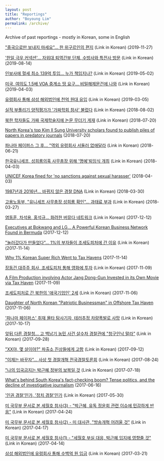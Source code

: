 ```yaml
---
layout: post
title: "Reportings"
author: "Boyoung Lim"
permalink: /archive/
---
```


Archive of past reportings - mostly in Korean, some in English

["중국으로만 보내지 마세요"... 한 위구르인의 편지](https://newstapa.org/article/ENhKa) (Link in Korean) (2019-11-27)

['한일 극우 커넥션'... 자위대 퇴역간부 단체, 수방사와 특전사 방문](https://newstapa.org/article/vYM76) (Link in Korean) (2019-08-14)

[인보사에 혈세 최소 139억 투입... 누가 책임지나?](https://newstapa.org/article/0Dx9n) (Link in Korean) (2019-05-02)

[미국, 여의도 1.5배 VOA 중계소 땅 요구... 비밀해제문건에 나와](https://newstapa.org/article/VQf8G) (Link in Korean) (2019-04-03)

[유령회사 통해 삼성 해외법인에 천억 원대 유입](https://newstapa.org/article/Fw1b-) (Link in Korean) (2019-03-05)

[실적 부풀리기 양적평가가 '가짜학회 참사' 불렀다](https://newstapa.org/article/Q94vx) (Link in Korean) (2018-08-02)

[북한 학자들도 가짜 국제학술지에 논문 무더기 게재](https://newstapa.org/article/JF6S2) (Link in Korean) (2018-07-20)

[North Korea's top Kim Il Sung University scholars found to publish piles of papers in predatory journals](https://news.kcij.org/65) (2018-07-20)

[파나마 페이퍼스 그 후... "역외 유령회사 서둘러 없애달라](https://newstapa.org/article/VxjD4) (Link in Korean) (2018-06-21)

[한국유니세프, 성희롱의혹 사무총장 위해 '명예'퇴임식 개최](https://newstapa.org/article/OY0Di) (Link in Korean) (2018-04-03)

[UNICEF Korea fined for 'no sanctions against sexual harasser'](https://news.kcij.org/61) (2018-04-03)

[1987년과 2016년... 바뀌지 않은 경찰 DNA](https://newstapa.org/article/1W2z6) (Link in Korean) (2018-03-30)

[고용노동부, "유니세프 사무총장 성희롱 확인"... 과태료 부과](https://newstapa.org/article/eOvI9) (Link in Korean) (2018-03-27)

[염동훈, 차석용, 홍석규... 화려한 버뮤다 네트워크](https://newstapa.org/article/NgSMu) (Link in Korean) (2017-12-12)

[Executives at Bokwang and LG... A Powerful Korean Business Network Found in Bermuda](https://news.kcij.org/45) (2017-12-12)

["놀러갔다가 만들었다"... 1%의 부자들이 조세도피처에 간 이유](https://newstapa.org/article/SgsE9) (Link in Korean) (2017-11-14)

[Why 1% Korean Super Rich Went to Tax Havens](https://news.kcij.org/40) (2017-11-14)

[장동건 대주주 회사, 조세도피처 통해 영화에 투자](https://newstapa.org/article/HWAse) (Link in Korean) (2017-11-09)

[A Film Production involving Actor Jang Dong-Gun Invested in its Own Movie via Tax Haven](https://news.kcij.org/37) (2017-11-09)

[조세도피처로 간 북한의 '애국기업인' 2세](https://newstapa.org/article/mvr0Y) (Link in Korean) (2017-11-06)

[Daughter of North Korean "Patriotic Businessman" in Offshore Tax Haven](https://news.kcij.org/31) (2017-11-06)

['파나마 페이퍼스' 취재 몰타 탐사기자, 테러추정 차량폭발로 사망](https://newstapa.org/article/LqQOt) (Link in Korean) (2017-10-17)

[앞뒤 다른 경찰청... 고 백남기 농민 사건 살수차 경찰관에 "청구인낙 말라"](https://newstapa.org/article/ov7Cl) (Link in Korean) (2017-09-28)

["XX야, 몇 살이야?" 파출소 진상들에게 고함](http://www.ohmynews.com/NWS_Web/View/at_pg.aspx?CNTN_CD=A0002358504) (Link in Korean) (2017-09-12)

["이제는 바꾸자"... 사상 첫 경찰개혁 전국경찰토론회](https://newstapa.org/article/ShhSb) (Link in Korean) (2017-08-24)

["나의 입국금지는 박근혜 정부의 보복일 것](https://newstapa.org/article/V2hM5) (Link in Korean) (2017-07-18)

[What's behind South Korea's fact-checking boom? Tense politics, and the decline of investigative journalism](https://www.poynter.org/fact-checking/2017/whats-behind-south-koreas-fact-checking-boom-tense-politics-and-the-decline-of-investigative-journalism/) (2017-06-16)

['인권 경찰'인가, '정치 경찰'인가](https://blog.newstapa.org/boyoung/4527) (Link in Korean) (2017-05-30)

[미 국무부 문서로 본 세월호 참사(3) - "박근혜, 유독 정윤회 관련 이슈에 민감하게 반응"](https://newstapa.org/article/Rq4iK) (Link in Korean) (2017-04-24)

[미 국무부 문서로 본 세월호 참사(2) - 미 대사관, "방송개혁 어려울 것"](https://newstapa.org/article/_wEgj) (Link in Korean) (2017-04-17)

[미 국무부 문서로 본 세월호 참사(1) - "세월호 부실 대응, 박근혜 입지에 영향줄 것"](https://newstapa.org/article/lVxSs) (Link in Korean) (2017-04-14)

[삼성 해외법인에 유령회사 통해 수백억 원 입금](https://newstapa.org/article/43dv6) (Link in Korean) (2017-03-21)


